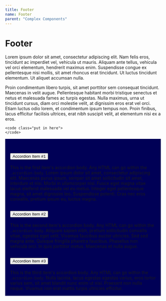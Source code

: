 ```yaml
---
title: Footer
name: Footer
parent: "Complex Components"
---
```

<h1 class="margin-top-zero">Footer</h1>
<p class="lead">Lorem ipsum dolor sit amet, consectetur adipiscing elit. Nam felis eros, tincidunt ac imperdiet vel, vehicula ut mauris. Aliquam ante tellus, vehicula vel orci elementum, hendrerit maximus enim. Suspendisse congue ex pellentesque nisi mollis, sit amet rhoncus erat tincidunt. Ut luctus tincidunt elementum. Ut aliquet accumsan nulla.
</p>
<p>Proin condimentum libero turpis, sit amet porttitor sem consequat tincidunt. Maecenas in velit augue. Pellentesque habitant morbi tristique senectus et netus et malesuada fames ac turpis egestas. Nulla maximus, urna ut tincidunt cursus, diam orci molestie velit, at dignissim eros erat vel orci. Etiam luctus odio lorem, et condimentum ipsum tempus non. Proin finibus, lacus efficitur facilisis ultrices, erat nibh suscipit velit, at elementum nisi ex a eros.</p>

<div class="highlight">
<pre class="chroma">
<code class="language-html">&lt;code class=&quot;put in here&quot;&gt;
&lt;/code&gt;</code>
</pre></div>

<div style="background-color: #000056; padding: 1rem;">
<!-- START Example -->
<div class="accordion accordion-white" id="accordionExample2">
  <div class="accordion-item">
    <h2 class="accordion-header" id="whiteHeadingOne">
      <button class="accordion-button collapsed" type="button" data-bs-toggle="collapse" data-bs-target="#whiteCollapseOne" aria-expanded="false" aria-controls="whiteCollapseOne">
        Accordion Item #1
      </button>
    </h2>
    <div id="whiteCollapseOne" class="accordion-collapse collapse" aria-labelledby="whiteHeadingOne">
      <div class="accordion-body">
        This is the first item's accordion body. Any HTML can go within the <code>.accordion-body</code>. Lorem ipsum dolor sit amet, consectetur adipiscing elit. Maecenas purus ipsum, semper sit amet sollicitudin sit amet, interdum et nisi. Morbi in ullamcorper nisi. Fusce eget magna vitae lacus eleifend malesuada vel eu metus. Integer eget pellentesque magna, sit amet dignissim leo. Suspendisse potenti. Cras nec eros convallis, pretium ipsum eu, luctus magna.
      </div>
    </div>
  </div>
  <div class="accordion-item">
    <h2 class="accordion-header" id="whiteHeadingTwo">
      <button class="accordion-button collapsed" type="button" data-bs-toggle="collapse" data-bs-target="#whiteCollapseTwo" aria-expanded="false" aria-controls="whiteCollapseTwo">
        Accordion Item #2
      </button>
    </h2>
    <div id="whiteCollapseTwo" class="accordion-collapse collapse" aria-labelledby="whiteHeadingTwo">
      <div class="accordion-body">
        This is the second item's accordion body. Any HTML can go within the <code>.accordion-body</code>. Aliquam sapien nibh, pretium sollicitudin convallis vitae, egestas eget velit. Vivamus faucibus auctor ultricies. Sed sed magna ante. Quisque fringilla pharetra faucibus. Phasellus non vehicula orci. In quis porttitor metus. Maecenas et nulla augue.
      </div>
    </div>
  </div>
  <div class="accordion-item">
    <h2 class="accordion-header" id="whiteHeadingThree">
      <button class="accordion-button collapsed" type="button" data-bs-toggle="collapse" data-bs-target="#whiteCollapseThree" aria-expanded="false" aria-controls="whiteCollapseThree">
        Accordion Item #3
      </button>
    </h2>
    <div id="whiteCollapseThree" class="accordion-collapse collapse" aria-labelledby="whiteHeadingThree">
      <div class="accordion-body">
        This is the third item's accordion body. Any HTML can go within the <code>.accordion-body</code>. Nulla lacinia, lacus egestas egestas varius, eros tortor varius sem, sit amet blandit nunc enim ut nisi. Praesent non nulla neque. Vivamus non erat mattis turpis ultricies efficitur.
      </div>
    </div>
  </div>
</div>
<!-- END Example -->
</div>